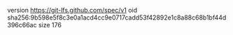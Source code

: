 version https://git-lfs.github.com/spec/v1
oid sha256:9b598e5f8c3e0a1acd4cc9e0717cadd53f42892e1c8a88c68b1bf44d396c66ac
size 176
